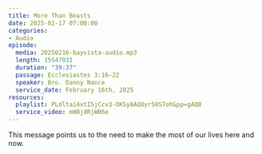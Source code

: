 ```yaml
---
title: More Than Beasts
date: 2025-02-17 07:00:00
categories:
- Audio
episode:
  media: 20250216-bayvista-audio.mp3
  length: 15547031
  duration: "39:37"
  passage: Ecclesiastes 3:16–22
  speaker: Bro. Danny Nance
  service_date: February 16th, 2025
resources:
  playlist: PLdltai4xtI5jCcv3-OKSyAAQOyr58S7oh&pp=gAQB
  service_video: mW8jdRjWB6o
---
```

This message points us to the need to make the most of our lives here and now.
